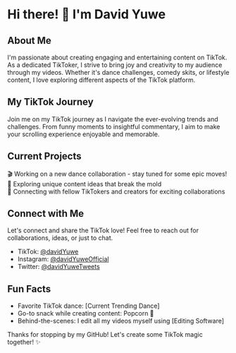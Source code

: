 # Hi there! 👋 I'm David Yuwe

## About Me
I'm passionate about creating engaging and entertaining content on TikTok. As a dedicated TikToker, I strive to bring joy and creativity to my audience through my videos. Whether it's dance challenges, comedy skits, or lifestyle content, I love exploring different aspects of the TikTok platform.

## My TikTok Journey
Join me on my TikTok journey as I navigate the ever-evolving trends and challenges. From funny moments to insightful commentary, I aim to make your scrolling experience enjoyable and memorable.

## Current Projects
🎬 Working on a new dance collaboration - stay tuned for some epic moves!  
🤔 Exploring unique content ideas that break the mold  
🌟 Connecting with fellow TikTokers and creators for exciting collaborations  

## Connect with Me
Let's connect and share the TikTok love! Feel free to reach out for collaborations, ideas, or just to chat.

- TikTok: [@davidYuwe](https://www.tiktok.com/@davidYuwe)
- Instagram: [@davidYuweOfficial](https://www.instagram.com/davidYuweOfficial/)
- Twitter: [@davidYuweTweets](https://twitter.com/davidYuweTweets)

## Fun Facts
- Favorite TikTok dance: [Current Trending Dance]
- Go-to snack while creating content: Popcorn 🍿
- Behind-the-scenes: I edit all my videos myself using [Editing Software]

Thanks for stopping by my GitHub! Let's create some TikTok magic together! ✨
